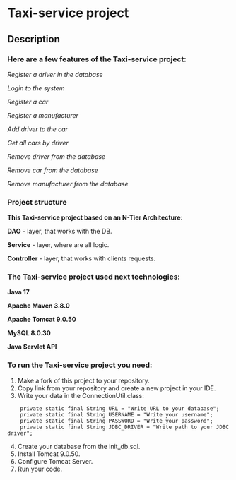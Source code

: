 # Taxi-service project
## Description
### Here are a few features of the Taxi-service project:
*Register a driver in the database*

*Login to the system*

*Register a car*

*Register a manufacturer*

*Add driver to the car*

*Get all cars by driver*

*Remove driver from the database*

*Remove car from the database*

*Remove manufacturer from the database*

### Project structure
**This Taxi-service project based on an N-Tier Architecture:**

**DAO** - layer, that works with the DB.

**Service** - layer, where are all logic.

**Controller** - layer, that works with clients requests.

### The Taxi-service project used next technologies:
**Java 17**

**Apache Maven 3.8.0**

**Apache Tomcat 9.0.50**

**MySQL 8.0.30**

**Java Servlet API**

### To run the Taxi-service project you need:
1. Make a fork of this project to your repository.
2. Copy link from your repository and create a new project in your IDE.
3. Write your data in the ConnectionUtil.class:
```
    private static final String URL = "Write URL to your database";
    private static final String USERNAME = "Write your username";
    private static final String PASSWORD = "Write your password";
    private static final String JDBC_DRIVER = "Write path to your JDBC driver";
```
4. Create your database from the init_db.sql.
5. Install Tomcat 9.0.50.
6. Configure Tomcat Server.
7. Run your code.